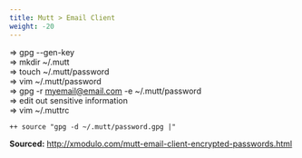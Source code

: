 ```yaml
---
title: Mutt > Email Client
weight: -20
---
```


=> gpg --gen-key   
=> mkdir ~/.mutt  
=> touch ~/.mutt/password  
=> vim ~/.mutt/password  
=> gpg -r myemail@email.com -e ~/.mutt/password  
=> edit out sensitive information  
=> vim ~/.muttrc  
```
++ source "gpg -d ~/.mutt/password.gpg |" 
```

**Sourced:** http://xmodulo.com/mutt-email-client-encrypted-passwords.html  
